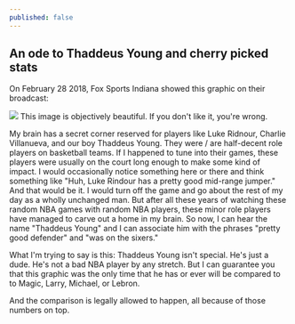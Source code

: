 ```yaml
---
published: false
---
```

## An ode to Thaddeus Young and cherry picked stats

On February 28 2018, Fox Sports Indiana showed this graphic on their broadcast:

![](https://pbs.twimg.com/media/DXKfoLeVoAAp3mD?format=jpg&name=large)
This image is objectively beautiful. If you don't like it, you're wrong.

My brain has a secret corner reserved for players like Luke Ridnour, Charlie Villanueva, and our boy Thaddeus Young. They were / are half-decent role players on basketball teams. If I happened to tune into their games, these players were usually on the court long enough to make some kind of impact. I would occasionally notice something here or there and think something like "Huh, Luke Rindour has a pretty good mid-range jumper." And that would be it. I would turn off the game and go about the rest of my day as a wholly unchanged man. But after all these years of watching these random NBA games with random NBA players, these minor role players have managed to carve out a home in my brain. So now, I can hear the name "Thaddeus Young" and I can associate him with the phrases "pretty good defender" and "was on the sixers."

What I'm trying to say is this: Thaddeus Young isn't special. He's just a dude. He's not a bad NBA player by any stretch. But I can guarantee you that this graphic was the only time that he has or ever will be compared to to Magic, Larry, Michael, or Lebron. 

And the comparison is legally allowed to happen, all because of those numbers on top. 
<!--stackedit_data:
eyJoaXN0b3J5IjpbLTg3Nzc0MDA1NiwtMTczOTk2MTEwNCwtMT
I1NzA0MjgsOTUzMzkwODMwLC0yMTIyNjg0MzA0LDE3MDczNzEz
NTYsMTM1ODIyNDk0OSwxMTEwODMwNDk5XX0=
-->